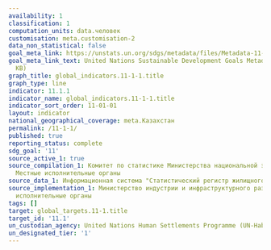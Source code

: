 ```yaml
---
availability: 1
classification: 1
computation_units: data.человек
customisation: meta.customisation-2
data_non_statistical: false
goal_meta_link: https://unstats.un.org/sdgs/metadata/files/Metadata-11-01-01.pdf
goal_meta_link_text: United Nations Sustainable Development Goals Metadata (PDF 93.1
  KB)
graph_title: global_indicators.11-1-1.title
graph_type: line
indicator: 11.1.1
indicator_name: global_indicators.11-1-1.title
indicator_sort_order: 11-01-01
layout: indicator
national_geographical_coverage: meta.Казахстан
permalink: /11-1-1/
published: true
reporting_status: complete
sdg_goal: '11'
source_active_1: true
source_compilation_1: Комитет по статистике Министерства национальной экономики РК,
  Местные исполнительные органы
source_data_1: Информационная система "Статистический регистр жилищного фонда"
source_implementation_1: Министерство индустрии и инфраструктурного развития РК, Местные
  исполнительные органы
tags: []
target: global_targets.11-1.title
target_id: '11.1'
un_custodian_agency: United Nations Human Settlements Programme (UN-Habitat)
un_designated_tier: '1'
---
```

